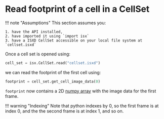 # Read footprint of a cell in a CellSet

!!! note "Assumptions"
    This section assumes you: 

    1. have the API installed, 
    2. have imported it using `import isx` 
    3. have a ISXD CellSet accessible on your local file system at `cellset.isxd`


Once a cell set is opened using:


```python
cell_set = isx.CellSet.read("cellset.isxd")
```
we can read the footprint of the first cell using:

```python
footprint = cell_set.get_cell_image_data(0)
```

`footprint` now contains a 2D [numpy array](https://numpy.org/doc/stable/reference/generated/numpy.ndarray.html) with the image data for the first frame. 



!!! warning "Indexing"
    Note that python indexes by 0, so the first frame is at index 0, and the the second frame is at index 1, and so on. 